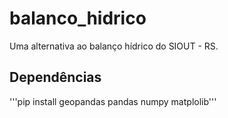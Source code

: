 # balanco_hidrico
Uma alternativa ao balanço hídrico do SIOUT - RS.

## Dependências
'''pip install geopandas pandas numpy matplolib'''
